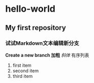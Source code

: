 # hello-world
## My first repository
### 试试Markdown文本编辑新分支
**Create a new branch 加粗**
*斜体*
有序列表
1. first item
2. second item
3. third item
